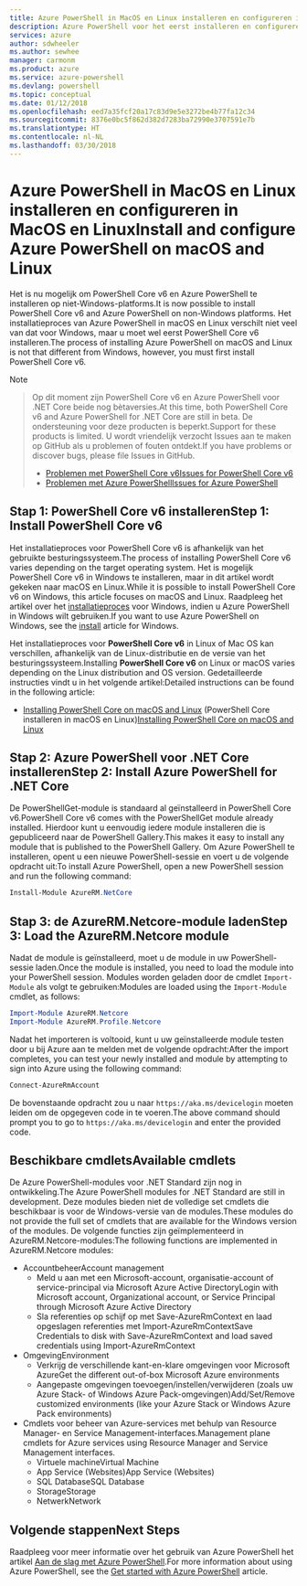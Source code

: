 ```yaml
---
title: Azure PowerShell in MacOS en Linux installeren en configureren in MacOS en Linux | Microsoft Docs
description: Azure PowerShell voor het eerst installeren en configureren in MacOS en Linux.
services: azure
author: sdwheeler
ms.author: sewhee
manager: carmonm
ms.product: azure
ms.service: azure-powershell
ms.devlang: powershell
ms.topic: conceptual
ms.date: 01/12/2018
ms.openlocfilehash: eed7a35fcf20a17c83d9e5e3272be4b77fa12c34
ms.sourcegitcommit: 8376e0bc5f862d382d7283ba72990e3707591e7b
ms.translationtype: HT
ms.contentlocale: nl-NL
ms.lasthandoff: 03/30/2018
---
```

# <a name="install-and-configure-azure-powershell-on-macos-and-linux"></a><span data-ttu-id="39765-103">Azure PowerShell in MacOS en Linux installeren en configureren in MacOS en Linux</span><span class="sxs-lookup"><span data-stu-id="39765-103">Install and configure Azure PowerShell on macOS and Linux</span></span>

<span data-ttu-id="39765-104">Het is nu mogelijk om PowerShell Core v6 en Azure PowerShell te installeren op niet-Windows-platforms.</span><span class="sxs-lookup"><span data-stu-id="39765-104">It is now possible to install PowerShell Core v6 and Azure PowerShell on non-Windows platforms.</span></span>
<span data-ttu-id="39765-105">Het installatieproces van Azure PowerShell in macOS en Linux verschilt niet veel van dat voor Windows, maar u moet wel eerst PowerShell Core v6 installeren.</span><span class="sxs-lookup"><span data-stu-id="39765-105">The process of installing Azure PowerShell on macOS and Linux is not that different from Windows, however, you must first install PowerShell Core v6.</span></span>

> [!NOTE]

> <span data-ttu-id="39765-106">Op dit moment zijn PowerShell Core v6 en Azure PowerShell voor .NET Core beide nog bètaversies.</span><span class="sxs-lookup"><span data-stu-id="39765-106">At this time, both PowerShell Core v6 and Azure PowerShell for .NET Core are still in beta.</span></span>
> <span data-ttu-id="39765-107">De ondersteuning voor deze producten is beperkt.</span><span class="sxs-lookup"><span data-stu-id="39765-107">Support for these products is limited.</span></span> <span data-ttu-id="39765-108">U wordt vriendelijk verzocht Issues aan te maken op GitHub als u problemen of fouten ontdekt.</span><span class="sxs-lookup"><span data-stu-id="39765-108">If you have problems or discover bugs, please file Issues in GitHub.</span></span>
>
> * [<span data-ttu-id="39765-109">Problemen met PowerShell Core v6</span><span class="sxs-lookup"><span data-stu-id="39765-109">Issues for PowerShell Core v6</span></span>](https://github.com/PowerShell/PowerShell/issues)
> * [<span data-ttu-id="39765-110">Problemen met Azure PowerShell</span><span class="sxs-lookup"><span data-stu-id="39765-110">Issues for Azure PowerShell</span></span>](https://github.com/azure/azure-docs-powershell/issues)

## <a name="step-1-install-powershell-core-v6"></a><span data-ttu-id="39765-111">Stap 1: PowerShell Core v6 installeren</span><span class="sxs-lookup"><span data-stu-id="39765-111">Step 1: Install PowerShell Core v6</span></span>

<span data-ttu-id="39765-112">Het installatieproces voor PowerShell Core v6 is afhankelijk van het gebruikte besturingssysteem.</span><span class="sxs-lookup"><span data-stu-id="39765-112">The process of installing PowerShell Core v6 varies depending on the target operating system.</span></span>
<span data-ttu-id="39765-113">Het is mogelijk PowerShell Core v6 in Windows te installeren, maar in dit artikel wordt gekeken naar macOS en Linux.</span><span class="sxs-lookup"><span data-stu-id="39765-113">While it is possible to install PowerShell Core v6 on Windows, this article focuses on macOS and Linux.</span></span> <span data-ttu-id="39765-114">Raadpleeg het artikel over het [installatieproces](./install-azurerm-ps.md) voor Windows, indien u Azure PowerShell in Windows wilt gebruiken.</span><span class="sxs-lookup"><span data-stu-id="39765-114">If you want to use Azure PowerShell on Windows, see the [install](./install-azurerm-ps.md) article for Windows.</span></span>

<span data-ttu-id="39765-115">Het installatieproces voor **PowerShell Core v6** in Linux of Mac OS kan verschillen, afhankelijk van de Linux-distributie en de versie van het besturingssysteem.</span><span class="sxs-lookup"><span data-stu-id="39765-115">Installing **PowerShell Core v6** on Linux or macOS varies depending on the Linux distribution and OS version.</span></span>
<span data-ttu-id="39765-116">Gedetailleerde instructies vindt u in het volgende artikel:</span><span class="sxs-lookup"><span data-stu-id="39765-116">Detailed instructions can be found in the following article:</span></span>

- <span data-ttu-id="39765-117">[Installing PowerShell Core on macOS and Linux](/powershell/scripting/setup/installing-powershell-core-on-macos-and-linux) (PowerShell Core installeren in macOS en Linux)</span><span class="sxs-lookup"><span data-stu-id="39765-117">[Installing PowerShell Core on macOS and Linux](/powershell/scripting/setup/installing-powershell-core-on-macos-and-linux)</span></span>

## <a name="step-2-install-azure-powershell-for-net-core"></a><span data-ttu-id="39765-118">Stap 2: Azure PowerShell voor .NET Core installeren</span><span class="sxs-lookup"><span data-stu-id="39765-118">Step 2: Install Azure PowerShell for .NET Core</span></span>

<span data-ttu-id="39765-119">De PowerShellGet-module is standaard al geïnstalleerd in PowerShell Core v6.</span><span class="sxs-lookup"><span data-stu-id="39765-119">PowerShell Core v6 comes with the PowerShellGet module already installed.</span></span> <span data-ttu-id="39765-120">Hierdoor kunt u eenvoudig iedere module installeren die is gepubliceerd naar de PowerShell Gallery.</span><span class="sxs-lookup"><span data-stu-id="39765-120">This makes it easy to install any module that is published to the PowerShell Gallery.</span></span> <span data-ttu-id="39765-121">Om Azure PowerShell te installeren, opent u een nieuwe PowerShell-sessie en voert u de volgende opdracht uit:</span><span class="sxs-lookup"><span data-stu-id="39765-121">To install Azure PowerShell, open a new PowerShell session and run the following command:</span></span>

```powershell
Install-Module AzureRM.NetCore
```

## <a name="step-3-load-the-azurermnetcore-module"></a><span data-ttu-id="39765-122">Stap 3: de AzureRM.Netcore-module laden</span><span class="sxs-lookup"><span data-stu-id="39765-122">Step 3: Load the AzureRM.Netcore module</span></span>

<span data-ttu-id="39765-123">Nadat de module is geïnstalleerd, moet u de module in uw PowerShell-sessie laden.</span><span class="sxs-lookup"><span data-stu-id="39765-123">Once the module is installed, you need to load the module into your PowerShell session.</span></span> <span data-ttu-id="39765-124">Modules worden geladen door de cmdlet `Import-Module` als volgt te gebruiken:</span><span class="sxs-lookup"><span data-stu-id="39765-124">Modules are loaded using the `Import-Module` cmdlet, as follows:</span></span>

```powershell
Import-Module AzureRM.Netcore
Import-Module AzureRM.Profile.Netcore
```

<span data-ttu-id="39765-125">Nadat het importeren is voltooid, kunt u uw geïnstalleerde module testen door u bij Azure aan te melden met de volgende opdracht:</span><span class="sxs-lookup"><span data-stu-id="39765-125">After the import completes, you can test your newly installed and module by attempting to sign into Azure using the following command:</span></span>

```powershell
Connect-AzureRmAccount
```

<span data-ttu-id="39765-126">De bovenstaande opdracht zou u naar `https://aka.ms/devicelogin` moeten leiden om de opgegeven code in te voeren.</span><span class="sxs-lookup"><span data-stu-id="39765-126">The above command should prompt you to go to `https://aka.ms/devicelogin` and enter the provided code.</span></span>

## <a name="available-cmdlets"></a><span data-ttu-id="39765-127">Beschikbare cmdlets</span><span class="sxs-lookup"><span data-stu-id="39765-127">Available cmdlets</span></span>

<span data-ttu-id="39765-128">De Azure PowerShell-modules voor .NET Standard zijn nog in ontwikkeling.</span><span class="sxs-lookup"><span data-stu-id="39765-128">The Azure PowerShell modules for .NET Standard are still in development.</span></span> <span data-ttu-id="39765-129">Deze modules bieden niet de volledige set cmdlets die beschikbaar is voor de Windows-versie van de modules.</span><span class="sxs-lookup"><span data-stu-id="39765-129">These modules do not provide the full set of cmdlets that are available for the Windows version of the modules.</span></span> <span data-ttu-id="39765-130">De volgende functies zijn geïmplementeerd in AzureRM.Netcore-modules:</span><span class="sxs-lookup"><span data-stu-id="39765-130">The following functions are implemented in AzureRM.Netcore modules:</span></span>

* <span data-ttu-id="39765-131">Accountbeheer</span><span class="sxs-lookup"><span data-stu-id="39765-131">Account management</span></span>
  - <span data-ttu-id="39765-132">Meld u aan met een Microsoft-account, organisatie-account of service-principal via Microsoft Azure Active Directory</span><span class="sxs-lookup"><span data-stu-id="39765-132">Login with Microsoft account, Organizational account, or Service Principal through Microsoft Azure Active Directory</span></span>
  - <span data-ttu-id="39765-133">Sla referenties op schijf op met Save-AzureRmContext en laad opgeslagen referenties met Import-AzureRmContext</span><span class="sxs-lookup"><span data-stu-id="39765-133">Save Credentials to disk with Save-AzureRmContext and load saved credentials using Import-AzureRmContext</span></span>
* <span data-ttu-id="39765-134">Omgeving</span><span class="sxs-lookup"><span data-stu-id="39765-134">Environment</span></span>
  - <span data-ttu-id="39765-135">Verkrijg de verschillende kant-en-klare omgevingen voor Microsoft Azure</span><span class="sxs-lookup"><span data-stu-id="39765-135">Get the different out-of-box Microsoft Azure environments</span></span>
  - <span data-ttu-id="39765-136">Aangepaste omgevingen toevoegen/instellen/verwijderen (zoals uw Azure Stack- of Windows Azure Pack-omgevingen)</span><span class="sxs-lookup"><span data-stu-id="39765-136">Add/Set/Remove customized environments (like your Azure Stack or Windows Azure Pack environments)</span></span>
* <span data-ttu-id="39765-137">Cmdlets voor beheer van Azure-services met behulp van Resource Manager- en Service Management-interfaces.</span><span class="sxs-lookup"><span data-stu-id="39765-137">Management plane cmdlets for Azure services using Resource Manager and Service Management interfaces.</span></span>
  - <span data-ttu-id="39765-138">Virtuele machine</span><span class="sxs-lookup"><span data-stu-id="39765-138">Virtual Machine</span></span>
  - <span data-ttu-id="39765-139">App Service (Websites)</span><span class="sxs-lookup"><span data-stu-id="39765-139">App Service (Websites)</span></span>
  - <span data-ttu-id="39765-140">SQL Database</span><span class="sxs-lookup"><span data-stu-id="39765-140">SQL Database</span></span>
  - <span data-ttu-id="39765-141">Storage</span><span class="sxs-lookup"><span data-stu-id="39765-141">Storage</span></span>
  - <span data-ttu-id="39765-142">Netwerk</span><span class="sxs-lookup"><span data-stu-id="39765-142">Network</span></span>

## <a name="next-steps"></a><span data-ttu-id="39765-143">Volgende stappen</span><span class="sxs-lookup"><span data-stu-id="39765-143">Next Steps</span></span>

<span data-ttu-id="39765-144">Raadpleeg voor meer informatie over het gebruik van Azure PowerShell het artikel [Aan de slag met Azure PowerShell](get-started-azureps.md).</span><span class="sxs-lookup"><span data-stu-id="39765-144">For more information about using Azure PowerShell, see the [Get started with Azure PowerShell](get-started-azureps.md) article.</span></span>
